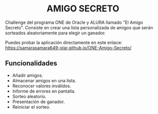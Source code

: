 <h1 style ="text-align: center;">AMIGO SECRETO</h1>

Challenge del programa ONE de Oracle y ALURA llamado "El Amigo Secreto". Consiste en crear una lista personalizada de amigos que serán sorteados aleatoriamente para elegir un ganador. 

Puedes probar la aplicación directamente en este enlace: https://samarasamara649-star.github.io/ONE-Amigo-Secreto/


<h2>Funcionalidades</h2>

- Añadir amigos.
- Almacenar amigos en una lista.
- Reconocer valores inválidos.
- Informe de errores en pantalla.
- Sorteo aleatorio.
- Presentación de ganador.
- Reiniciar el sorteo.
